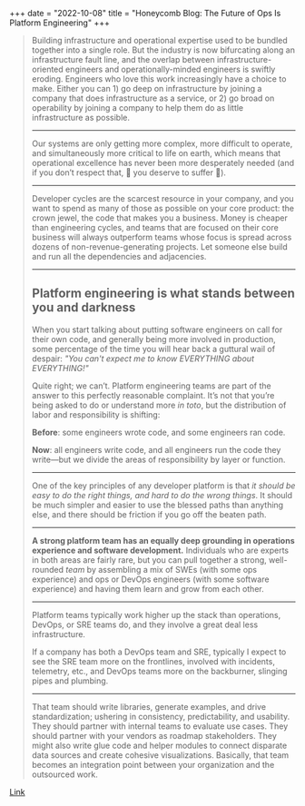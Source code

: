 +++
date = "2022-10-08"
title = "Honeycomb Blog: The Future of Ops Is Platform Engineering"
+++

> Building infrastructure and operational expertise used to be bundled together into a single role.
> But the industry is now bifurcating along an infrastructure fault line, and the overlap between
> infrastructure-oriented engineers and operationally-minded engineers is swiftly eroding. Engineers
> who love this work increasingly have a choice to make. Either you can 1) go deep on infrastructure
> by joining a company that does infrastructure as a service, or 2) go broad on operability by
> joining a company to help them do as little infrastructure as possible.
>
> ---
>
> Our systems are only getting more complex, more difficult to operate, and simultaneously more
> critical to life on earth, which means that operational excellence has never been more desperately
> needed (and if you don’t respect that, 🌈 you deserve to suffer 🌈).
>
> ---
>
> Developer cycles are the scarcest resource in your company, and you want to spend as many of those
> as possible on your core product: the crown jewel, the code that makes you a business. Money is
> cheaper than engineering cycles, and teams that are focused on their core business will always
> outperform teams whose focus is spread across dozens of non-revenue-generating projects. Let
> someone else build and run all the dependencies and adjacencies.
>
> ---
>
> ## Platform engineering is what stands between you and darkness
>
> When you start talking about putting software engineers on call for their own code, and generally
> being more involved in production, some percentage of the time you will hear back a guttural wail
> of despair: *"You can't expect me to know EVERYTHING about EVERYTHING!"*
>
> Quite right; we can’t. Platform engineering teams are part of the answer to this perfectly
> reasonable complaint. It’s not that you’re being asked to do or understand more *in toto*, but the
> distribution of labor and responsibility is shifting:
>
> **Before**: some engineers wrote code, and some engineers ran code.
>
> **Now**: all engineers write code, and all engineers run the code they write—but we divide the areas
> of responsibility by layer or function.
>
> ---
>
> One of the key principles of any developer platform is that *it should be easy to do the right
> things, and hard to do the wrong things*. It should be much simpler and easier to use the blessed
> paths than anything else, and there should be friction if you go off the beaten path.
>
> ---
>
> **A strong platform team has an equally deep grounding in operations experience and software
> development.** Individuals who are experts in both areas are fairly rare, but you can pull together
> a strong, well-rounded *team* by assembling a mix of SWEs (with some ops experience) and ops or
> DevOps engineers (with some software experience) and having them learn and grow from each other.
>
> ---
>
> Platform teams typically work higher up the stack than operations, DevOps, or SRE teams do, and
> they involve a great deal less infrastructure.
>
> If a company has both a DevOps team and SRE, typically I expect to see the SRE team more on the
> frontlines, involved with incidents, telemetry, etc., and DevOps teams more on the backburner,
> slinging pipes and plumbing.
>
> ---
>
> That team should write libraries, generate examples, and drive standardization; ushering in
> consistency, predictability, and usability. They should partner with internal teams to evaluate
> use cases. They should partner with your vendors as roadmap stakeholders. They might also write
> glue code and helper modules to connect disparate data sources and create cohesive visualizations.
> Basically, that team becomes an integration point between your organization and the outsourced
> work.

[Link](https://www.honeycomb.io/blog/future-ops-platform-engineering)
